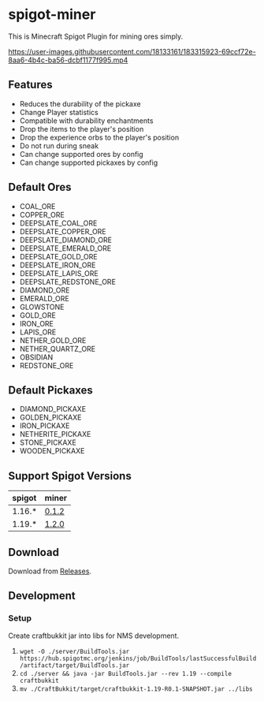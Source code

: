 # spigot-miner

This is Minecraft Spigot Plugin for mining ores simply.

https://user-images.githubusercontent.com/18133161/183315923-69ccf72e-8aa6-4b4c-ba56-dcbf1177f995.mp4

## Features

- Reduces the durability of the pickaxe
- Change Player statistics
- Compatible with durability enchantments
- Drop the items to the player's position
- Drop the experience orbs to the player's position
- Do not run during sneak
- Can change supported ores by config
- Can change supported pickaxes by config

## Default Ores

- COAL_ORE
- COPPER_ORE
- DEEPSLATE_COAL_ORE
- DEEPSLATE_COPPER_ORE
- DEEPSLATE_DIAMOND_ORE
- DEEPSLATE_EMERALD_ORE
- DEEPSLATE_GOLD_ORE
- DEEPSLATE_IRON_ORE
- DEEPSLATE_LAPIS_ORE
- DEEPSLATE_REDSTONE_ORE
- DIAMOND_ORE
- EMERALD_ORE
- GLOWSTONE
- GOLD_ORE
- IRON_ORE
- LAPIS_ORE
- NETHER_GOLD_ORE
- NETHER_QUARTZ_ORE
- OBSIDIAN
- REDSTONE_ORE

## Default Pickaxes

- DIAMOND_PICKAXE
- GOLDEN_PICKAXE
- IRON_PICKAXE
- NETHERITE_PICKAXE
- STONE_PICKAXE
- WOODEN_PICKAXE

## Support Spigot Versions

| spigot | miner |
| :-- | :-- |
| 1.16.* | [0.1.2](https://github.com/m4kvn/spigot-miner/releases/tag/0.1.2) |
| 1.19.* | [1.2.0](https://github.com/m4kvn/spigot-miner/releases/tag/1.2.0) |

## Download

Download from [Releases](https://github.com/m4kvn/spigot-miner/releases).

## Development

### Setup

Create craftbukkit jar into libs for NMS development.

1. `wget -O ./server/BuildTools.jar https://hub.spigotmc.org/jenkins/job/BuildTools/lastSuccessfulBuild/artifact/target/BuildTools.jar`
2. `cd ./server && java -jar BuildTools.jar --rev 1.19 --compile craftbukkit`
3. `mv ./CraftBukkit/target/craftbukkit-1.19-R0.1-SNAPSHOT.jar ../libs`
